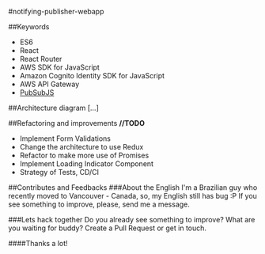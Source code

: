 #notifying-publisher-webapp

##Keywords
* ES6
* React 
* React Router 
* AWS SDK for JavaScript
* Amazon Cognito Identity SDK for JavaScript
* AWS API Gateway
* [PubSubJS](https://github.com/mroderick/PubSubJS)

##Architecture diagram
[...]

##Refactoring and improvements **//TODO**
* Implement Form Validations
* Change the architecture to use Redux 
* Refactor to make more use of Promises
* Implement Loading Indicator Component
* Strategy of Tests, CD/CI

##Contributes and Feedbacks
###About the English
I'm a Brazilian guy who recently moved to Vancouver - Canada, so, my English still has bug :P 
If you see something to improve, please, send me a message.
		
###Lets hack together
Do you already see something to improve? 
What are you waiting for buddy? 
Create a Pull Request or get in touch.

####Thanks a lot!
